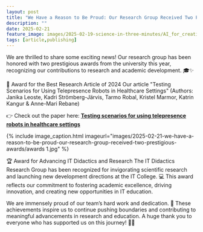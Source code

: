 ```yaml
---
layout: post
title: "We Have a Reason to Be Proud: Our Research Group Received Two Prestigious Awards🏆🎉"
description: ""
date: 2025-02-21
feature_image: images/2025-02-19-science-in-three-minutes/AI_for_creativity_matters_250226_155645.jpg
tags: [article,publishing]
---
```

We are thrilled to share some exciting news! Our research group has been honored with two prestigious awards from the university this year, recognizing our contributions to research and academic development. 🎓✨

🏅 Award for the Best Research Article of 2024 Our article "Testing Scenarios for Using Telepresence Robots in Healthcare Settings" (Authors: Janika Leoste, Kadri Strömberg-Järvis, Tarmo Robal, Kristel Marmor, Katrin Kangur & Anne-Mari Rebane) 

👉 Check out the paper here: [**Testing scenarios for using telepresence robots in healthcare settings**](https://www.csbj.org/article/S2001-0370(24)00005-9/fulltext)
<!--more-->
{% include image_caption.html imageurl="images/2025-02-21-we-have-a-reason-to-be-proud-our-research-group-received-two-prestigious-awards/awards 1.jpg" %}

🏆 Award for Advancing IT Didactics and Research The IT Didactics Research Group has been recognized for invigorating scientific research and launching new development directions at the IT College. 💻 This award reflects our commitment to fostering academic excellence, driving innovation, and creating new opportunities in IT education.

We are immensely proud of our team’s hard work and dedication. 💪 These achievements inspire us to continue pushing boundaries and contributing to meaningful advancements in research and education. A huge thank you to everyone who has supported us on this journey! 🎊👏

